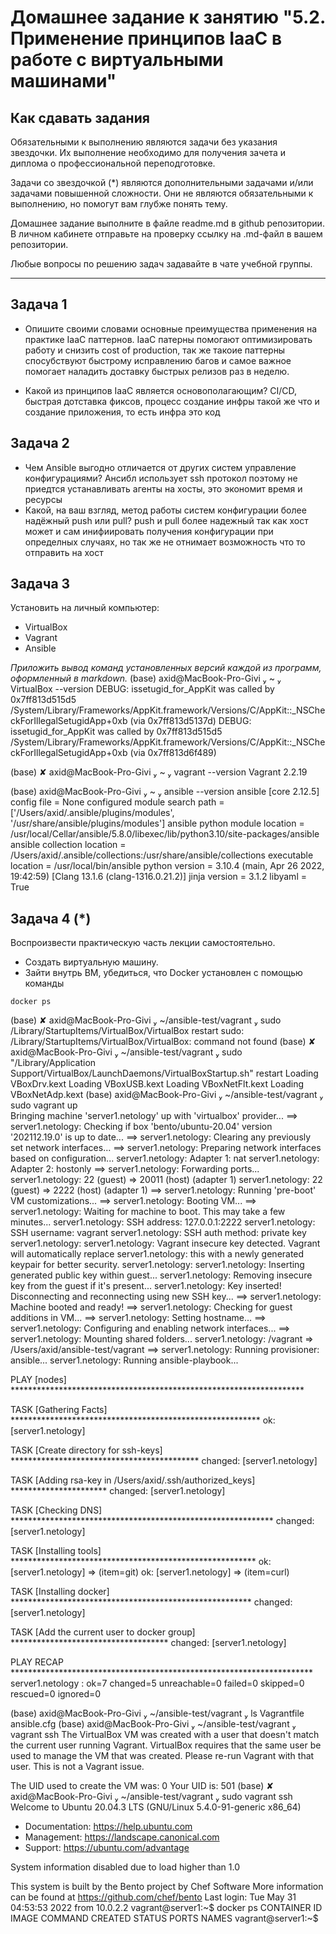 
# Домашнее задание к занятию "5.2. Применение принципов IaaC в работе с виртуальными машинами"

## Как сдавать задания

Обязательными к выполнению являются задачи без указания звездочки. Их выполнение необходимо для получения зачета и диплома о профессиональной переподготовке.

Задачи со звездочкой (*) являются дополнительными задачами и/или задачами повышенной сложности. Они не являются обязательными к выполнению, но помогут вам глубже понять тему.

Домашнее задание выполните в файле readme.md в github репозитории. В личном кабинете отправьте на проверку ссылку на .md-файл в вашем репозитории.

Любые вопросы по решению задач задавайте в чате учебной группы.

---

## Задача 1

- Опишите своими словами основные преимущества применения на практике IaaC паттернов.
IaaC патерны помогают оптимизировать работу и снизить cost of production, так же такоие паттерны спосубствуют быстрому исправлению багов и самое важное помогает наладить доставку быстрых релизов раз в неделю.
 
- Какой из принципов IaaC является основополагающим?
CI/CD, быстрая дотставка фиксов, процесс создание инфры такой же что и создание приложения, то есть инфра это код


## Задача 2

- Чем Ansible выгодно отличается от других систем управление конфигурациями?
Ансибл использует ssh протокол поэтому не приедтся устанавливать агенты на хосты, это экономит время и ресурсы
- Какой, на ваш взгляд, метод работы систем конфигурации более надёжный push или pull?
push и pull более надежный так как хост может и сам инифиировать получения конфигурации при определных случаях, но так же не отнимает возможность что то отправить на хост

## Задача 3

Установить на личный компьютер:

- VirtualBox
- Vagrant
- Ansible

*Приложить вывод команд установленных версий каждой из программ, оформленный в markdown.*
(base)  axid@MacBook-Pro-Givi  ~  VirtualBox --version
DEBUG: issetugid_for_AppKit was called by 0x7ff813d515d5 /System/Library/Frameworks/AppKit.framework/Versions/C/AppKit::_NSCheckForIllegalSetugidApp+0xb (via 0x7ff813d5137d)
DEBUG: issetugid_for_AppKit was called by 0x7ff813d515d5 /System/Library/Frameworks/AppKit.framework/Versions/C/AppKit::_NSCheckForIllegalSetugidApp+0xb (via 0x7ff813d6f489)

(base)  ✘ axid@MacBook-Pro-Givi  ~  vagrant --version
Vagrant 2.2.19

(base)  axid@MacBook-Pro-Givi  ~  ansible --version 
ansible [core 2.12.5]
  config file = None
  configured module search path = ['/Users/axid/.ansible/plugins/modules', '/usr/share/ansible/plugins/modules']
  ansible python module location = /usr/local/Cellar/ansible/5.8.0/libexec/lib/python3.10/site-packages/ansible
  ansible collection location = /Users/axid/.ansible/collections:/usr/share/ansible/collections
  executable location = /usr/local/bin/ansible
  python version = 3.10.4 (main, Apr 26 2022, 19:42:59) [Clang 13.1.6 (clang-1316.0.21.2)]
  jinja version = 3.1.2
  libyaml = True

## Задача 4 (*)

Воспроизвести практическую часть лекции самостоятельно.

- Создать виртуальную машину.
- Зайти внутрь ВМ, убедиться, что Docker установлен с помощью команды
```
docker ps
```

(base)  ✘ axid@MacBook-Pro-Givi  ~/ansible-test/vagrant  sudo /Library/StartupItems/VirtualBox/VirtualBox restart
sudo: /Library/StartupItems/VirtualBox/VirtualBox: command not found
(base)  ✘ axid@MacBook-Pro-Givi  ~/ansible-test/vagrant  sudo "/Library/Application Support/VirtualBox/LaunchDaemons/VirtualBoxStartup.sh" restart
Loading VBoxDrv.kext
Loading VBoxUSB.kext
Loading VBoxNetFlt.kext
Loading VBoxNetAdp.kext
(base)  axid@MacBook-Pro-Givi  ~/ansible-test/vagrant  sudo vagrant up                                         
Bringing machine 'server1.netology' up with 'virtualbox' provider...
==> server1.netology: Checking if box 'bento/ubuntu-20.04' version '202112.19.0' is up to date...
==> server1.netology: Clearing any previously set network interfaces...
==> server1.netology: Preparing network interfaces based on configuration...
    server1.netology: Adapter 1: nat
    server1.netology: Adapter 2: hostonly
==> server1.netology: Forwarding ports...
    server1.netology: 22 (guest) => 20011 (host) (adapter 1)
    server1.netology: 22 (guest) => 2222 (host) (adapter 1)
==> server1.netology: Running 'pre-boot' VM customizations...
==> server1.netology: Booting VM...
==> server1.netology: Waiting for machine to boot. This may take a few minutes...
    server1.netology: SSH address: 127.0.0.1:2222
    server1.netology: SSH username: vagrant
    server1.netology: SSH auth method: private key
    server1.netology: 
    server1.netology: Vagrant insecure key detected. Vagrant will automatically replace
    server1.netology: this with a newly generated keypair for better security.
    server1.netology: 
    server1.netology: Inserting generated public key within guest...
    server1.netology: Removing insecure key from the guest if it's present...
    server1.netology: Key inserted! Disconnecting and reconnecting using new SSH key...
==> server1.netology: Machine booted and ready!
==> server1.netology: Checking for guest additions in VM...
==> server1.netology: Setting hostname...
==> server1.netology: Configuring and enabling network interfaces...
==> server1.netology: Mounting shared folders...
    server1.netology: /vagrant => /Users/axid/ansible-test/vagrant
==> server1.netology: Running provisioner: ansible...
    server1.netology: Running ansible-playbook...

PLAY [nodes] *******************************************************************

TASK [Gathering Facts] *********************************************************
ok: [server1.netology]

TASK [Create directory for ssh-keys] *******************************************
changed: [server1.netology]

TASK [Adding rsa-key in /Users/axid/.ssh/authorized_keys] **********************
changed: [server1.netology]

TASK [Checking DNS] ************************************************************
changed: [server1.netology]

TASK [Installing tools] ********************************************************
ok: [server1.netology] => (item=git)
ok: [server1.netology] => (item=curl)

TASK [Installing docker] *******************************************************
changed: [server1.netology]

TASK [Add the current user to docker group] ************************************
changed: [server1.netology]

PLAY RECAP *********************************************************************
server1.netology           : ok=7    changed=5    unreachable=0    failed=0    skipped=0    rescued=0    ignored=0   

(base)  axid@MacBook-Pro-Givi  ~/ansible-test/vagrant  ls
Vagrantfile ansible.cfg
(base)  axid@MacBook-Pro-Givi  ~/ansible-test/vagrant  vagrant ssh
The VirtualBox VM was created with a user that doesn't match the
current user running Vagrant. VirtualBox requires that the same user
be used to manage the VM that was created. Please re-run Vagrant with
that user. This is not a Vagrant issue.

The UID used to create the VM was: 0
Your UID is: 501
(base)  ✘ axid@MacBook-Pro-Givi  ~/ansible-test/vagrant  sudo vagrant ssh
Welcome to Ubuntu 20.04.3 LTS (GNU/Linux 5.4.0-91-generic x86_64)

 * Documentation:  https://help.ubuntu.com
 * Management:     https://landscape.canonical.com
 * Support:        https://ubuntu.com/advantage

 System information disabled due to load higher than 1.0


This system is built by the Bento project by Chef Software
More information can be found at https://github.com/chef/bento
Last login: Tue May 31 04:53:53 2022 from 10.0.2.2
vagrant@server1:~$ docker ps
CONTAINER ID   IMAGE     COMMAND   CREATED   STATUS    PORTS     NAMES
vagrant@server1:~$ 